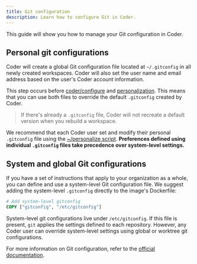 ```yaml
---
title: Git configuration
description: Learn how to configure Git in Coder.
---
```


This guide will show you how to manage your Git configuration in Coder.

## Personal git configurations

Coder will create a global Git configuration file located at `~/.gitconfig` in
all newly created workspaces. Coder will also set the user name and email
address based on the user's Coder account information.

This step occurs before [coder/configure](images/../../../images/configure.md)
and [personalization](../../workspaces/personalization.md). This means that you
can use both files to override the default `.gitconfig` created by Coder.

> If there's already a `.gitconfig` file, Coder will not recreate a default
> version when you rebuild a workspace.

We recommend that each Coder user set and modify their personal `.gitconfig`
file using the [~/personalize script](../../workspaces/personalization.md).
**Preferences defined using individual `.gitconfig` files take precedence over
system-level settings.**

## System and global Git configurations

If you have a set of instructions that apply to your organization as a whole,
you can define and use a system-level Git configuration file. We suggest adding
the system-level `.gitconfig` directly to the image's Dockerfile:

```Dockerfile
# Add system-level gitconfig
COPY ["gitconfig", "/etc/gitconfig"]
```

System-level git configurations live under `/etc/gitconfig`. If this file is
present, `git` applies the settings defined to each repository. However, any
Coder user can override system-level settings using global or worktree git
configurations.

For more information on Git configuration, refer to the [official
documentation](https://git-scm.com/docs/git-config).
